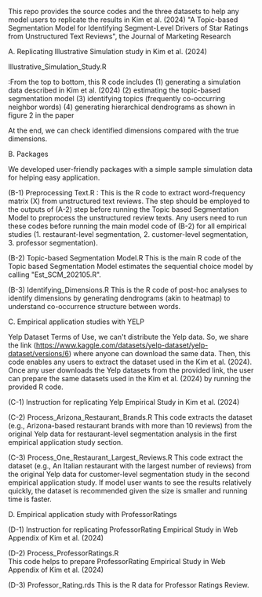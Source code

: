 This repo provides the source codes and the three datasets to help any model users to replicate the results in Kim et al. (2024) "A Topic-based Segmentation Model for Identifying Segment-Level Drivers of Star Ratings from Unstructured Text Reviews", the Journal of Marketing Research  

A. Replicating Illustrative Simulation study in Kim et al. (2024)

 Illustrative_Simulation_Study.R

:From the top to bottom, this R code includes 
  (1) generating a simulation data described in Kim et al. (2024) 
  (2) estimating the topic-based segmentation model
  (3) identifying topics (frequently co-occurring neighbor words)
  (4) generating hierarchical dendrograms as shown in figure 2 in the paper
 
At the end, we can check identified dimensions compared with the true dimensions.  


B. Packages 

We developed user-friendly packages with a simple sample simulation data for helping easy application.

(B-1) Preprocessing Text.R
: This is the R code to extract word-frequency matrix (X) from unstructured text reviews. The step should be employed to the outputs of (A-2) step before running the Topic based Segmentation Model to preprocess the unstructured review texts. Any users need to run these codes before running the main model code of (B-2) for all empirical studies (1. restaurant-level segmentation, 2. customer-level segmentation, 3. professor segmentation). 

(B-2) Topic-based Segmentation Model.R
This is the main R code of the Topic based Segmentation Model estimates the sequential choice model by calling "Est_SCM_202105.R".

(B-3) Identifying_Dimensions.R
This is the R code of post-hoc analyses to identify dimensions by generating dendrograms (akin to heatmap) to understand co-occurrence structure between words.


C. Empirical application studies with YELP

Yelp Dataset Terms of Use, we can't distribute the Yelp data. So, we share the link (https://www.kaggle.com/datasets/yelp-dataset/yelp-dataset/versions/6) where anyone can download the same data. Then, this code enables any users to extract the dataset used in the Kim et al. (2024). Once any user downloads the Yelp datasets from the provided link, the user can prepare the same datasets used in the Kim et al. (2024) by running the provided R code.

   (C-1) Instruction for replicating Yelp Empirical Study in Kim et al. (2024) 

   (C-2) Process_Arizona_Restaurant_Brands.R 
This code extracts the dataset (e.g., Arizona-based restaurant brands with more than 10 reviews) from the original Yelp data for restaurant-level segmentation analysis in the first empirical application study section.  

   (C-3) Process_One_Restaurant_Largest_Reviews.R 
This code extract the dataset (e.g., An Italian restaurant with the largest number of reviews) from the original Yelp data for customer-level segmentation study in the second empirical application study. If model user wants to see the results relatively quickly, the dataset is recommended given the size is smaller and running time is faster. 

D. Empirical application study with ProfessorRatings

   (D-1) Instruction for replicating ProfessorRating Empirical Study in Web Appendix of Kim et al. (2024)

   (D-2) Process_ProfessorRatings.R  
This code helps to prepare ProfessorRating Empirical Study in Web Appendix of Kim et al. (2024)

   (D-3) Professor_Rating.rds
This is the R data for Professor Ratings Review.
